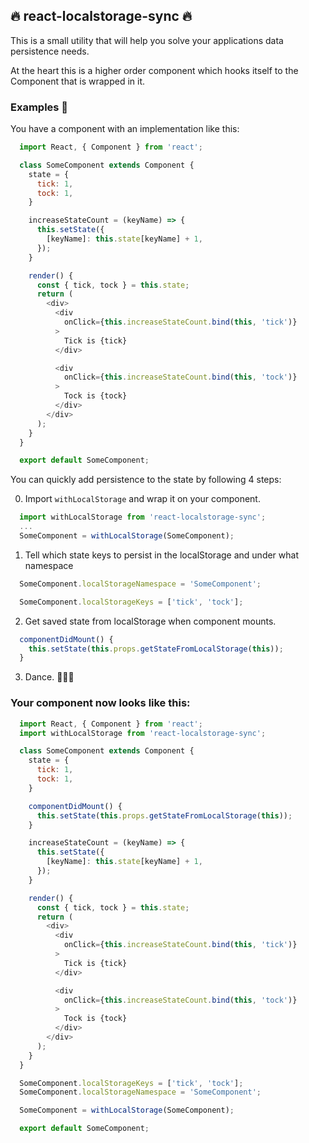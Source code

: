 ## 🔥 react-localstorage-sync 🔥

This is a small utility that will help you solve your applications data persistence needs.

At the heart this is a higher order component which hooks itself to the Component that is wrapped in it.


### Examples 🎉

You have a component with an implementation like this:
```js
  import React, { Component } from 'react';

  class SomeComponent extends Component {
    state = {
      tick: 1,
      tock: 1,
    }

    increaseStateCount = (keyName) => {
      this.setState({
        [keyName]: this.state[keyName] + 1,
      });
    }

    render() {
      const { tick, tock } = this.state;
      return (
        <div>
          <div
            onClick={this.increaseStateCount.bind(this, 'tick')}
          >
            Tick is {tick}
          </div>

          <div
            onClick={this.increaseStateCount.bind(this, 'tock')}
          >
            Tock is {tock}
          </div>
        </div>
      );
    }
  }

  export default SomeComponent;
```

You can quickly add persistence to the state by following 4 steps:

0. Import `withLocalStorage` and wrap it on your component.

```js
  import withLocalStorage from 'react-localstorage-sync';
  ...
  SomeComponent = withLocalStorage(SomeComponent);
```

1. Tell which state keys to persist in the localStorage and under what namespace
```js
  SomeComponent.localStorageNamespace = 'SomeComponent';

  SomeComponent.localStorageKeys = ['tick', 'tock'];
```

2. Get saved state from localStorage when component mounts.
```js
  componentDidMount() {
    this.setState(this.props.getStateFromLocalStorage(this));
  }
```

3. Dance. 👯👯‍♂️

### Your component now looks like this:

```js
  import React, { Component } from 'react';
  import withLocalStorage from 'react-localstorage-sync';

  class SomeComponent extends Component {
    state = {
      tick: 1,
      tock: 1,
    }

    componentDidMount() {
      this.setState(this.props.getStateFromLocalStorage(this));
    }

    increaseStateCount = (keyName) => {
      this.setState({
        [keyName]: this.state[keyName] + 1,
      });
    }

    render() {
      const { tick, tock } = this.state;
      return (
        <div>
          <div
            onClick={this.increaseStateCount.bind(this, 'tick')}
          >
            Tick is {tick}
          </div>

          <div
            onClick={this.increaseStateCount.bind(this, 'tock')}
          >
            Tock is {tock}
          </div>
        </div>
      );
    }
  }

  SomeComponent.localStorageKeys = ['tick', 'tock'];
  SomeComponent.localStorageNamespace = 'SomeComponent';

  SomeComponent = withLocalStorage(SomeComponent);

  export default SomeComponent;
```
